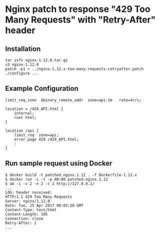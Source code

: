 # Nginx patch to response "429 Too Many Requests" with "Retry-After" header

## Installation

```
tar zxfv nginx-1.12.0.tar.gz
cd nginx-1.12.0
patch -p1 < ../nginx-1.12.x-too-many-requests-retryafter.patch
./configure ...
```


## Example Configuration

```
limit_req_zone  $binary_remote_addr  zone=api:1m   rate=4r/s;

location = /429_API.html {
    internal;
    root html;
}

location /api {
    limit_req  zone=api;
    error_page 429 /429_API.html;
    :
}
```

## Run sample request using Docker

```
$ docker build -t patched.nginx.1.12 . -f Dockerfile-1.12.x 
$ docker run -i -t -p 80:80 patched.nginx.1.12
$ ab -i -v 2 -n 2 -c 2 http://127.0.0.1/
...
LOG: header received:
HTTP/1.1 429 Too Many Requests
Server: nginx/1.12.0
Date: Tue, 25 Apr 2017 00:03:28 GMT
Content-Type: text/html
Content-Length: 185
Connection: close
Retry-After: 1
...
```
